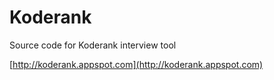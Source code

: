 Koderank
========

Source code for Koderank interview tool

[http://koderank.appspot.com](http://koderank.appspot.com)

